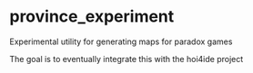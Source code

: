 # province_experiment
Experimental utility for generating maps for paradox games

The goal is to eventually integrate this with the hoi4ide project